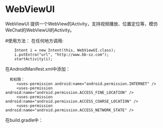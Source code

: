 # WebViewUI
WebViewUI 提供一个WebView的Activity，支持视频播放、位置定位等，模仿WeChat的WebViewUI的Activity。


#使用方法：
在任何地方调用:

        Intent i = new Intent(this, WebViewUI.class);
        i.putExtra("url", "http://www.bb-sz.com");
        startActivity(i);
 在AndroidManifest.xml中添加：
      <activity
            android:name="com.bbsz.mlibrary.plugin.webview.WebViewUI"
            android:configChanges="keyboardHidden|orientation|screenSize"
            android:process=":tools"
            android:hardwareAccelerated="true"
            android:screenOrientation="sensor">
        </activity>
        
      和权限：  
         <uses-permission android:name="android.permission.INTERNET" />
         <uses-permission android:name="android.permission.ACCESS_FINE_LOCATION" />
         <uses-permission android:name="android.permission.ACCESS_COARSE_LOCATION" />
         <uses-permission android:name="android.permission.ACCESS_NETWORK_STATE" />
         
  在build.gradle中：
  

